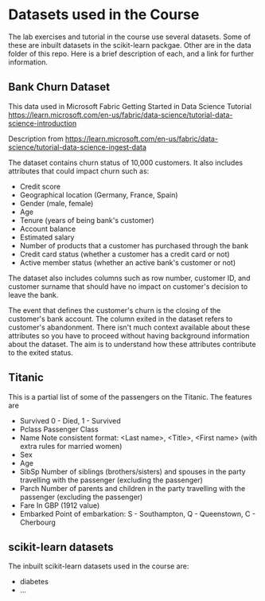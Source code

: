 # Datasets used in the Course

The lab exercises and tutorial in the course use several datasets. Some of these are inbuilt datasets in the scikit-learn packgae.  Other are in the data folder of this repo.  Here is a brief description of each, and a link for further information.

## Bank Churn Dataset

This data used in Microsoft Fabric Getting Started in Data Science Tutorial
https://learn.microsoft.com/en-us/fabric/data-science/tutorial-data-science-introduction

Description from https://learn.microsoft.com/en-us/fabric/data-science/tutorial-data-science-ingest-data

The dataset contains churn status of 10,000 customers. It also includes attributes that could impact churn such as:

* Credit score
* Geographical location (Germany, France, Spain)
* Gender (male, female)
* Age
* Tenure (years of being bank's customer)
* Account balance
* Estimated salary
* Number of products that a customer has purchased through the bank
* Credit card status (whether a customer has a credit card or not)
* Active member status (whether an active bank's customer or not)

The dataset also includes columns such as row number, customer ID, and customer surname that should have no impact on customer's decision to leave the bank.

The event that defines the customer's churn is the closing of the customer's bank account. The column exited in the dataset refers to customer's abandonment. There isn't much context available about these attributes so you have to proceed without having background information about the dataset. The aim is to understand how these attributes contribute to the exited status.

## Titanic

This is a partial list of some of the passengers on the Titanic.  The features are

* Survived 0 - Died, 1 - Survived
* Pclass Passenger Class
* Name   Note consistent format: \<Last name\>, \<Title\>, \<First name\> (with extra rules for married women)
* Sex
* Age
* SibSp Number of siblings (brothers/sisters)  and spouses in the party travelling with the passenger (excluding the passenger)
* Parch Number of parents and children in the party travelling with the passenger (excluding the passenger)
* Fare In GBP (1912 value)
* Embarked Point of embarkation: S - Southampton, Q - Queenstown, C - Cherbourg

## scikit-learn datasets

The inbuilt scikit-learn datasets used in the  course are:

* diabetes
* ...

<!--
to do: add these datasets if and when used.  

* kaggle: credit card fraud, email spam, house prices, cooking ingredients,...
* scikit-learn: diabetes


-->